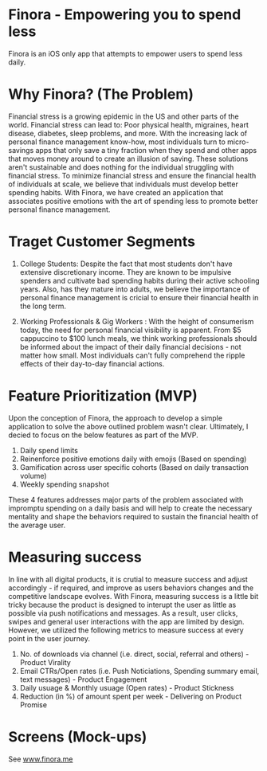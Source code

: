 # Finora - Empowering you to spend less

Finora is an iOS only app that attempts to empower users to spend less daily.

# Why Finora? (The Problem)

Financial stress is a growing epidemic in the US and other parts of the world. Financial stress can lead to: Poor physical health, migraines, heart disease, diabetes, sleep problems, and more. With the increasing lack of personal finance management know-how, most individuals turn to micro-savings apps that only save a tiny fraction when they spend and other apps that moves money around to create an illusion of saving. These solutions aren't sustainable and does nothing for the individual struggling with financial stress. To minimize financial stress and ensure the financial health of individuals at scale, we believe that individuals must develop better spending habits. With Finora, we have created an application that associates positive emotions with the art of spending less to promote better personal finance management.



# Traget Customer Segments

1. College Students: Despite the fact that most students don't have extensive discretionary income. They are known to be impulsive spenders and cultivate bad spending habits during their active schooling years. Also, has they mature into adults, we believe the importance of personal finance management is cricial to ensure their financial health in the long term.

2. Working Professionals & Gig Workers : With the height of consumerism today, the need for personal financial visibility is apparent. From $5 cappuccino to $100 lunch meals, we think working professionals should be informed about the impact of their daily financial decisions - not matter how small. Most individuals can't fully comprehend the ripple effects of their day-to-day financial actions.



# Feature Prioritization (MVP)

Upon the conception of Finora, the approach to develop a simple application to solve the above outlined problem wasn't clear. Ultimately, I decied to focus on the below features as part of the MVP.

1. Daily spend limits
2. Reinenforce positive emotions daily with emojis (Based on spending)
3. Gamification across user specific cohorts (Based on daily transaction volume)
4. Weekly spending snapshot

These 4 features addresses major parts of the problem associated with impromptu spending on a daily basis and will help to create the necessary mentality and shape the behaviors required to sustain the financial health of the average user.


# Measuring success

In line with all digital products, it is crutial to measure success and adjust accordingly - if required, and improve as users behaviors changes and the competitive landscape evolves. With Finora, measuring success is a little bit tricky because the product is designed to interupt the user as little as possible via push notifications and messages. As a result, user clicks, swipes and general user interactions with the app are limited by design. However, we utilized the following metrics to measure success at every point in the user journey.

1. No. of downloads via channel (i.e. direct, social, referral and others) - Product Virality
2. Email CTRs/Open rates (i.e. Push Noticiations, Spending summary email, text messages) - Product Engagement
3. Daily usuage & Monthly usuage (Open rates) - Product Stickness
4. Reduction (in %) of amount spent per week - Delivering on Product Promise

# Screens (Mock-ups)

See www.finora.me

